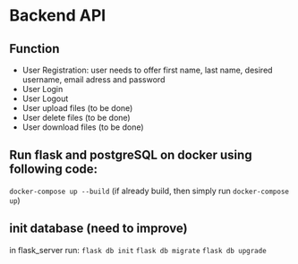 # Backend API

## Function

- User Registration: user needs to offer first name, last name, desired username, email adress and password
- User Login
- User Logout
- User upload files (to be done)
- User delete files (to be done)
- User download files (to be done)

## Run flask and postgreSQL on docker using following code:

`docker-compose up --build` (if already build, then simply run `docker-compose up`)

## init database (need to improve)

in flask_server run:
`flask db init`
`flask db migrate`
`flask db upgrade`
